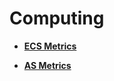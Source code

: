 # Computing<a name="EN-US_TOPIC_0120444301"></a>

-   **[ECS Metrics](ecs-metrics.md)**  

-   **[AS Metrics](as-metrics.md)**  


